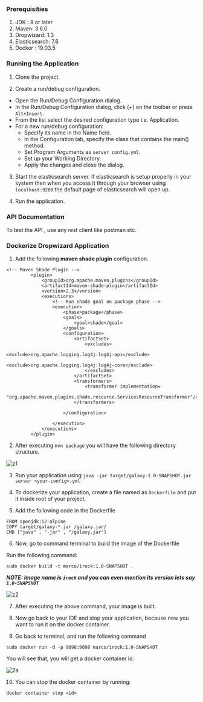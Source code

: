 ### Prerequisities

1. JDK : 8 or later
2. Maven: 3.6.0
3. Dropwizard: 1.3
4. Elasticsearch: 7.6
5. Docker : 19.03.5



### Running the Application

1. Clone the project.

2. Create a run/debug configuration.

* Open the Run/Debug Configuration dialog.
* In the Run/Debug Configuration dialog, click (+) on the toolbar or press ```Alt+Insert```.
* From the list select the desired configuration type i.e. Application.
* For a new run/debug configuration:
     - Specify its name in the Name field. 
     - In the Configuration tab, specify the class that contains the main() method.
     - Set Program Arguments as ```server config.yml```.
     - Set up your Working Directory.
     - Apply the changes and close the dialog.
3. Start the elasticsearch server. If elasticsearch is setup properly in your system then when you access it through your browser using 
```localhost:9200``` the default page of elasticsearch will open up.

4. Run the application.

### API Documentation
To test the API , use any rest client like postman etc.

   
### Dockerize Dropwizard Application
   
   1. Add the following **maven shade plugin** configuration.
   
   ```
  <!-- Maven Shade Plugin -->
			<plugin>
				<groupId>org.apache.maven.plugins</groupId>
				<artifactId>maven-shade-plugin</artifactId>
				<version>2.3</version>
				<executions>
					<!-- Run shade goal on package phase -->
					<execution>
						<phase>package</phase>
						<goals>
							<goal>shade</goal>
						</goals>
						<configuration>
							<artifactSet>
								<excludes>
									<exclude>org.apache.logging.log4j:log4j-api</exclude>
									<exclude>org.apache.logging.log4j:log4j-core</exclude>
								</excludes>
							</artifactSet>
							<transformers>
								<transformer implementation=
													 "org.apache.maven.plugins.shade.resource.ServicesResourceTransformer"/>
							</transformers>

						</configuration>

					</execution>
				</executions>
			</plugin>

```
2. After executing ```mvn package``` you will have the following directory structure.

![z1](https://user-images.githubusercontent.com/46423346/74933477-06e07180-540a-11ea-8aa3-b90b50a9a418.png)

3. Run your application using ```java -jar target/galaxy-1.0-SNAPSHOT.jar server <your-config>.yml```

4. To dockerize your application, create a file named as ```Dockerfile``` and put it inside root of your project.
5. Add the following code in the Dockerfile

```
FROM openjdk:12-alpine
COPY target/galaxy-*.jar /galaxy.jar/
CMD ["java" , "-jar" , "/galaxy.jar"]
```
6. Now, go to command terminal to build the image of the Dockerfile

Run the following command:

```sudo docker build -t marco/irock:1.0-SNAPSHOT .```


***NOTE:  Image name is ```irock``` and you can even mention its version lets say ```1.0-SNAPSHOT```***

![z2](https://user-images.githubusercontent.com/46423346/74934418-2f696b00-540c-11ea-8c94-fd10fe4aa4de.png)

7. After executing the above command, your image is built.

8. Now go back to your IDE and stop your application, because now you want to run it on the docker container.

9. Go back to terminal, and run the following command

```sudo docker run -d -p 9098:9098 marco/irock:1.0-SNAPSHOT```

You will see that, you will get a docker container id.

![2a](https://user-images.githubusercontent.com/46423346/74934685-c6362780-540c-11ea-96f4-7571fb921be5.png)
   

10. You can stop the docker container by running:

```docker container stop <id>```
